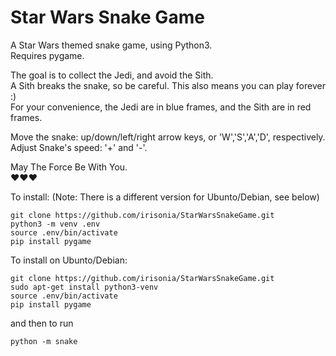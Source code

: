 # Star Wars Snake Game
A Star Wars themed snake game, using Python3.<br>
Requires pygame.

The goal is to collect the Jedi, and avoid the Sith.<br>
A Sith breaks the snake, so be careful. This also means you can play forever :)<br>
For your convenience, the Jedi are in blue frames, and the Sith are in red frames.<br>

Move the snake: up/down/left/right arrow keys, or 'W','S','A','D', respectively.<br>
Adjust Snake's speed: '+' and '-'.

May The Force Be With You.<br>
:heart::heart::heart:

To install:
(Note: There is a different version for Ubunto/Debian, see below)
```
git clone https://github.com/irisonia/StarWarsSnakeGame.git
python3 -m venv .env
source .env/bin/activate
pip install pygame
```

To install on Ubunto/Debian:
```
git clone https://github.com/irisonia/StarWarsSnakeGame.git
sudo apt-get install python3-venv
source .env/bin/activate
pip install pygame
```

and then to run
```
python -m snake
```
